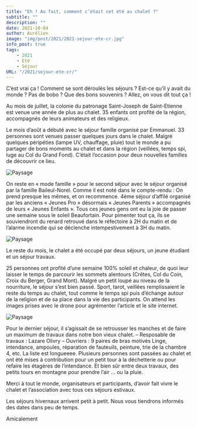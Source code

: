 ```yaml
---
title: "Eh ! Au fait, comment c’était cet été au chalet ?"
subtitle: ""
description: ""
date: 2021-10-04
author: Aurélien
image: "img/post/2021/2021-sejour-ete-cr.jpg"
info_post: true
tags:
    - 2021
    - Eté
    - Séjour
URL: "/2021/sejour-ete-cr/"
---
```



C’est vrai ça ! Comment se sont déroulés les séjours ? Est-ce qu’il y avait du monde ? Pas de bobo ? Que des bons souvenirs ? Allez, on vous dit tout ça !

Au mois de juillet, la colonie du patronage Saint-Joseph de Saint-Etienne est venue une année de plus au chalet. 35 enfants ont profité de la région, accompagnés de leurs animateurs et des religieux.

Le mois d’août a débuté avec le séjour famille organisé par Emmanuel. 33 personnes sont venues passer quelques jours dans le chalet. Malgré quelques péripéties (lampe UV, chauffage, pluie) tout le monde a pu partager de bons moments au chalet et dans la région (veillées, temps spi, luge au Col du Grand Fond). C’était l’occasion pour deux nouvelles familles de découvrir ce lieu.


![Paysage](/nouveau-site/img/post/2021/2021-sejour-ete-cr_1.jpg)


On reste en « mode famille » pour le second séjour avec le séjour organisé par la famille Baileul-Norel. Comme il est noté dans le compte-rendu :
On prend presque les mêmes, et on recommence.
4ème séjour d’affilé organisé par les anciens « Jeunes Pro » désormais « Jeunes Parents » accompagnés de leurs « Jeunes Enfants ». Tous ces jeunes gens ont eu la joie de passer une semaine sous le soleil Beaufortain. Pour pimenter tout ça, ils se souviendront du renard retrouvé dans le réfectoire à 2H du matin et de l’alarme incendie qui se déclenche intempestivement à 3H du matin.

![Paysage](/nouveau-site/img/post/2021/2021-sejour-ete-cr_2.jpg)

Le reste du mois, le chalet a été occupé par deux séjours, un jeune étudiant et un séjour travaux.

25 personnes ont profité d’une semaine 100% soleil et chaleur, de quoi leur laisser le temps de parcourir les sommets alentours (Crêtes, Col du Coin, Croix du Berger, Grand Mont). Malgré un petit loupé au niveau de la nourriture, le séjour s’est bien passé. Sport, tarot, veillées remplissaient le reste du temps au chalet, tout comme le temps spi puis d’échange autour de la religion et de sa place dans la vie des participants. On attend les images prises avec le drone pour agrémenter l’article et le site internet.

![Paysage](/nouveau-site/img/post/2021/2021-sejour-ete-cr_3.jpg)


Pour le dernier séjour, il s’agissait de se retrousser les manches et de faire un maximum de travaux dans notre bon vieux chalet.
– Resposable de travaux : Lazare Olivry
– Ouvriers : 9 paires de bras motivés
Linge, intendance, ampoules, réparation de fauteuils, peinture, trie de la chambre 4, etc. La liste est longueeee. Plusieurs personnes sont passées au chalet et ont été mises à contribution pour un petit tour à la déchetterie ou pour refaire les étagères de l’intendance. Et bien sûr entre deux travaux, des petits tours en montagne pour prendre l’air … ou la pluie.

Merci à tout le monde, organisateurs et participants, d’avoir fait vivre le chalet et l’association avec tous ces séjours estivaux.

Les séjours hivernaux arrivent petit à petit. Nous vous tiendrons informés des dates dans peu de temps.

Amicalement
